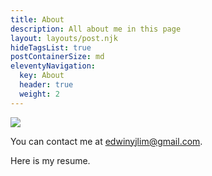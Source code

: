 ```yaml
---
title: About 
description: All about me in this page
layout: layouts/post.njk
hideTagsList: true
postContainerSize: md
eleventyNavigation:
  key: About 
  header: true
  weight: 2
---
```




<div class="about-profile-pic">

  <img class="profile-pic" src="{{'/static/img/profile-pic.jpg' | url}}">

</div>



You can contact me at <span class="text-p-color">edwinyjlim@gmail.com</span>.

Here is my resume.